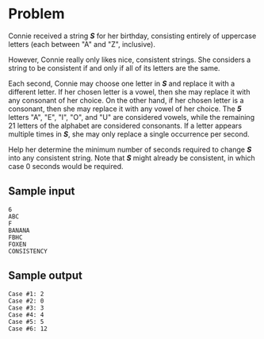 # Problem 

Connie received a string ***S*** for her birthday, consisting entirely of uppercase letters (each between "A" and "Z", inclusive).

However, Connie really only likes nice, consistent strings. She considers a string to be consistent if and only if all of its letters are the same.

Each second, Connie may choose one letter in ***S*** and replace it with a different letter. If her chosen letter is a vowel, then she may replace it with any consonant of her choice. On the other hand, if her chosen letter is a consonant, then she may replace it with any vowel of her choice. The ***5*** letters "A", "E", "I", "O", and "U" are considered vowels, while the remaining 21 letters of the alphabet are considered consonants. If a letter appears multiple times in ***S***, she may only replace a single occurrence per second.

Help her determine the minimum number of seconds required to change ***S*** into any consistent string. Note that ***S*** might already be consistent, in which case 0 seconds would be required.

## Sample input

```text
6
ABC
F
BANANA
FBHC
FOXEN
CONSISTENCY
```

## Sample output

```text
Case #1: 2
Case #2: 0
Case #3: 3
Case #4: 4
Case #5: 5
Case #6: 12
```
